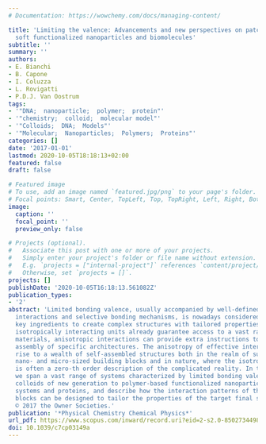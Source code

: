 ```yaml
---
# Documentation: https://wowchemy.com/docs/managing-content/

title: 'Limiting the valence: Advancements and new perspectives on patchy colloids,
  soft functionalized nanoparticles and biomolecules'
subtitle: ''
summary: ''
authors:
- E. Bianchi
- B. Capone
- I. Coluzza
- L. Rovigatti
- P.D.J. Van Oostrum
tags:
- '"DNA;  nanoparticle;  polymer;  protein"'
- '"chemistry;  colloid;  molecular model"'
- '"Colloids;  DNA;  Models"'
- '"Molecular;  Nanoparticles;  Polymers;  Proteins"'
categories: []
date: '2017-01-01'
lastmod: 2020-10-05T18:18:13+02:00
featured: false
draft: false

# Featured image
# To use, add an image named `featured.jpg/png` to your page's folder.
# Focal points: Smart, Center, TopLeft, Top, TopRight, Left, Right, BottomLeft, Bottom, BottomRight.
image:
  caption: ''
  focal_point: ''
  preview_only: false

# Projects (optional).
#   Associate this post with one or more of your projects.
#   Simply enter your project's folder or file name without extension.
#   E.g. `projects = ["internal-project"]` references `content/project/deep-learning/index.md`.
#   Otherwise, set `projects = []`.
projects: []
publishDate: '2020-10-05T16:18:13.561082Z'
publication_types:
- '2'
abstract: 'Limited bonding valence, usually accompanied by well-defined directional
  interactions and selective bonding mechanisms, is nowadays considered among the
  key ingredients to create complex structures with tailored properties: even though
  isotropically interacting units already guarantee access to a vast range of functional
  materials, anisotropic interactions can provide extra instructions to steer the
  assembly of specific architectures. The anisotropy of effective interactions gives
  rise to a wealth of self-assembled structures both in the realm of suitably synthesized
  nano- and micro-sized building blocks and in nature, where the isotropy of interactions
  is often a zero-th order description of the complicated reality. In this review,
  we span a vast range of systems characterized by limited bonding valence, from patchy
  colloids of new generation to polymer-based functionalized nanoparticles, DNA-based
  systems and proteins, and describe how the interaction patterns of the single building
  blocks can be designed to tailor the properties of the target final structures.
  © 2017 the Owner Societies.'
publication: '*Physical Chemistry Chemical Physics*'
url_pdf: https://www.scopus.com/inward/record.uri?eid=2-s2.0-85027344988&doi=10.1039%2fc7cp03149a&partnerID=40&md5=b32e0a8d5b85871a8c805c03a3a4166a
doi: 10.1039/c7cp03149a
---
```

